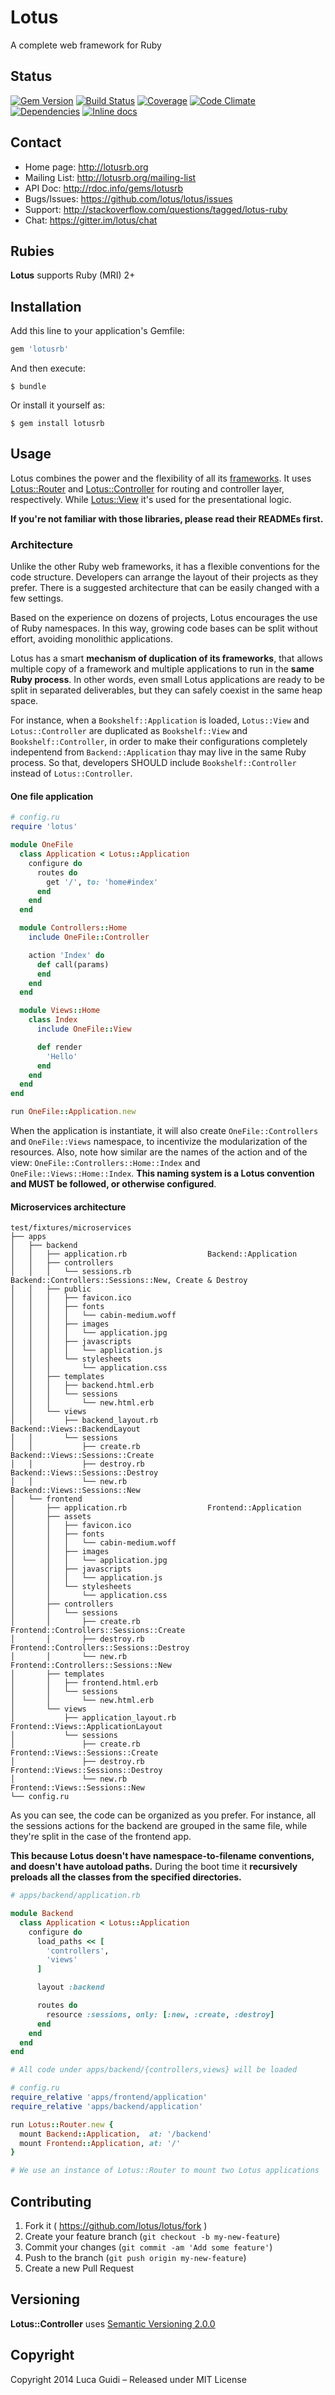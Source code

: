 # Lotus

A complete web framework for Ruby

## Status

[![Gem Version](https://badge.fury.io/rb/lotusrb.png)](http://badge.fury.io/rb/lotusrb)
[![Build Status](https://secure.travis-ci.org/lotus/lotus.png?branch=master)](http://travis-ci.org/lotus/lotus?branch=master)
[![Coverage](https://coveralls.io/repos/lotus/lotus/badge.png?branch=master)](https://coveralls.io/r/lotus/lotus)
[![Code Climate](https://codeclimate.com/github/lotus/lotus.png)](https://codeclimate.com/github/lotus/lotus)
[![Dependencies](https://gemnasium.com/lotus/lotus.png)](https://gemnasium.com/lotus/lotus)
[![Inline docs](http://inch-ci.org/github/lotus/lotus.png)](http://inch-ci.org/github/lotus/lotus)

## Contact

* Home page: http://lotusrb.org
* Mailing List: http://lotusrb.org/mailing-list
* API Doc: http://rdoc.info/gems/lotusrb
* Bugs/Issues: https://github.com/lotus/lotus/issues
* Support: http://stackoverflow.com/questions/tagged/lotus-ruby
* Chat: https://gitter.im/lotus/chat

## Rubies

__Lotus__ supports Ruby (MRI) 2+

## Installation

Add this line to your application's Gemfile:

```ruby
gem 'lotusrb'
```

And then execute:

```shell
$ bundle
```

Or install it yourself as:

```shell
$ gem install lotusrb
```

## Usage

Lotus combines the power and the flexibility of all its [frameworks](https://github.com/lotus).
It uses [Lotus::Router](https://github.com/lotus/router) and [Lotus::Controller](https://github.com/lotus/controller) for routing and controller layer, respectively.
While [Lotus::View](https://github.com/lotus/view) it's used for the presentational logic.

**If you're not familiar with those libraries, please read their READMEs first.**

### Architecture

Unlike the other Ruby web frameworks, it has a flexible conventions for the code structure.
Developers can arrange the layout of their projects as they prefer.
There is a suggested architecture that can be easily changed with a few settings.

Based on the experience on dozens of projects, Lotus encourages the use of Ruby namespaces.
In this way, growing code bases can be split without effort, avoiding monolithic applications.

Lotus has a smart **mechanism of duplication of its frameworks**, that allows multiple copy of a framework and multiple applications to run in the **same Ruby process**.
In other words, even small Lotus applications are ready to be split in separated deliverables, but they can safely coexist in the same heap space.

For instance, when a `Bookshelf::Application` is loaded, `Lotus::View` and `Lotus::Controller` are duplicated as `Bookshelf::View` and `Bookshelf::Controller`, in order to make their configurations completely indepentend from `Backend::Application` thay may live in the same Ruby process.
So that, developers SHOULD include `Bookshelf::Controller` instead of `Lotus::Controller`.

#### One file application

```ruby
# config.ru
require 'lotus'

module OneFile
  class Application < Lotus::Application
    configure do
      routes do
        get '/', to: 'home#index'
      end
    end
  end

  module Controllers::Home
    include OneFile::Controller

    action 'Index' do
      def call(params)
      end
    end
  end

  module Views::Home
    class Index
      include OneFile::View

      def render
        'Hello'
      end
    end
  end
end

run OneFile::Application.new
```

When the application is instantiate, it will also create `OneFile::Controllers` and `OneFile::Views` namespace, to incentivize the modularization of the resources.
Also, note how similar are the names of the action and of the view: `OneFile::Controllers::Home::Index` and `OneFile::Views::Home::Index`.
**This naming system is a Lotus convention and MUST be followed, or otherwise configured**.

#### Microservices architecture

```
test/fixtures/microservices
├── apps
│   ├── backend
│   │   ├── application.rb                  Backend::Application
│   │   ├── controllers
│   │   │   └── sessions.rb                 Backend::Controllers::Sessions::New, Create & Destroy
│   │   ├── public
│   │   │   ├── favicon.ico
│   │   │   ├── fonts
│   │   │   │   └── cabin-medium.woff
│   │   │   ├── images
│   │   │   │   └── application.jpg
│   │   │   ├── javascripts
│   │   │   │   └── application.js
│   │   │   └── stylesheets
│   │   │       └── application.css
│   │   ├── templates
│   │   │   ├── backend.html.erb
│   │   │   └── sessions
│   │   │       └── new.html.erb
│   │   └── views
│   │       ├── backend_layout.rb           Backend::Views::BackendLayout
│   │       └── sessions
│   │           ├── create.rb               Backend::Views::Sessions::Create
│   │           ├── destroy.rb              Backend::Views::Sessions::Destroy
│   │           └── new.rb                  Backend::Views::Sessions::New
│   └── frontend
│       ├── application.rb                  Frontend::Application
│       ├── assets
│       │   ├── favicon.ico
│       │   ├── fonts
│       │   │   └── cabin-medium.woff
│       │   ├── images
│       │   │   └── application.jpg
│       │   ├── javascripts
│       │   │   └── application.js
│       │   └── stylesheets
│       │       └── application.css
│       ├── controllers
│       │   └── sessions
│       │       ├── create.rb               Frontend::Controllers::Sessions::Create
│       │       ├── destroy.rb              Frontend::Controllers::Sessions::Destroy
│       │       └── new.rb                  Frontend::Controllers::Sessions::New
│       ├── templates
│       │   ├── frontend.html.erb
│       │   └── sessions
│       │       └── new.html.erb
│       └── views
│           ├── application_layout.rb       Frontend::Views::ApplicationLayout
│           └── sessions
│               ├── create.rb               Frontend::Views::Sessions::Create
│               ├── destroy.rb              Frontend::Views::Sessions::Destroy
│               └── new.rb                  Frontend::Views::Sessions::New
└── config.ru
```

As you can see, the code can be organized as you prefer. For instance, all the sessions actions for the backend are grouped in the same file,
while they're split in the case of the frontend app.

**This because Lotus doesn't have namespace-to-filename conventions, and doesn't have autoload paths.**
During the boot time it **recursively preloads all the classes from the specified directories.**

```ruby
# apps/backend/application.rb

module Backend
  class Application < Lotus::Application
    configure do
      load_paths << [
        'controllers',
        'views'
      ]

      layout :backend

      routes do
        resource :sessions, only: [:new, :create, :destroy]
      end
    end
  end
end

# All code under apps/backend/{controllers,views} will be loaded
```

```ruby
# config.ru
require_relative 'apps/frontend/application'
require_relative 'apps/backend/application'

run Lotus::Router.new {
  mount Backend::Application,  at: '/backend'
  mount Frontend::Application, at: '/'
}

# We use an instance of Lotus::Router to mount two Lotus applications
```

## Contributing

1. Fork it ( https://github.com/lotus/lotus/fork )
2. Create your feature branch (`git checkout -b my-new-feature`)
3. Commit your changes (`git commit -am 'Add some feature'`)
4. Push to the branch (`git push origin my-new-feature`)
5. Create a new Pull Request

## Versioning

__Lotus::Controller__ uses [Semantic Versioning 2.0.0](http://semver.org)

## Copyright

Copyright 2014 Luca Guidi – Released under MIT License
